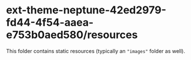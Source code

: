 # ext-theme-neptune-42ed2979-fd44-4f54-aaea-e753b0aed580/resources

This folder contains static resources (typically an `"images"` folder as well).
